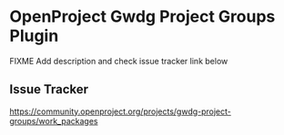 # OpenProject Gwdg Project Groups Plugin

FIXME Add description and check issue tracker link below

## Issue Tracker

https://community.openproject.org/projects/gwdg-project-groups/work_packages
